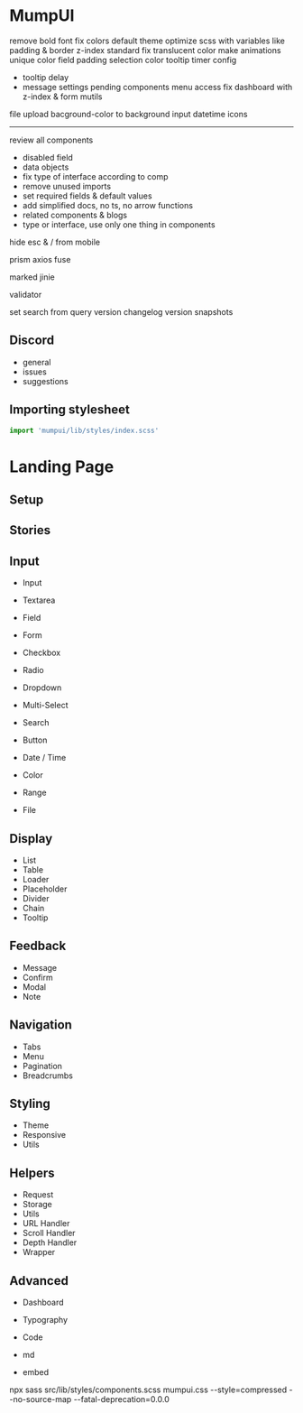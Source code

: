 # MumpUI

remove bold font
fix colors
default theme
optimize scss with variables like padding & border
z-index standard
fix translucent color
make animations unique
color field padding
selection color
tooltip timer
config

- tooltip delay
- message settings
  pending components
  menu access
  fix dashboard with z-index & form
  mutils

file upload
bacground-color to background
input datetime icons

---


review all components

- disabled field
- data objects
- fix type of interface according to comp
- remove unused imports
- set required fields & default values
- add simplified docs, no ts, no arrow functions
- related components & blogs
- type or interface, use only one thing in components

hide esc & / from mobile

prism
axios
fuse

marked
jinie

validator

set search from query
version
changelog
version snapshots

## Discord

- general
- issues
- suggestions

## Importing stylesheet

```jsx
import 'mumpui/lib/styles/index.scss'
```

# Landing Page

## Setup

## Stories

## Input

- Input
- Textarea

- Field
- Form

- Checkbox
- Radio

- Dropdown
- Multi-Select

- Search
- Button

- Date / Time
- Color

- Range
- File

## Display

- List
- Table
- Loader
- Placeholder
- Divider
- Chain
- Tooltip

## Feedback

- Message
- Confirm
- Modal
- Note

## Navigation

- Tabs
- Menu
- Pagination
- Breadcrumbs

## Styling

- Theme
- Responsive
- Utils

## Helpers

- Request
- Storage
- Utils
- URL Handler
- Scroll Handler
- Depth Handler
- Wrapper

## Advanced

- Dashboard
- Typography
- Code

- md
- embed

npx sass src/lib/styles/components.scss mumpui.css --style=compressed --no-source-map --fatal-deprecation=0.0.0
